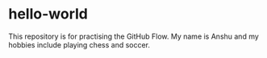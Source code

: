 # hello-world
This repository is for practising the GitHub Flow.
My name is Anshu and my hobbies include playing chess and soccer.
